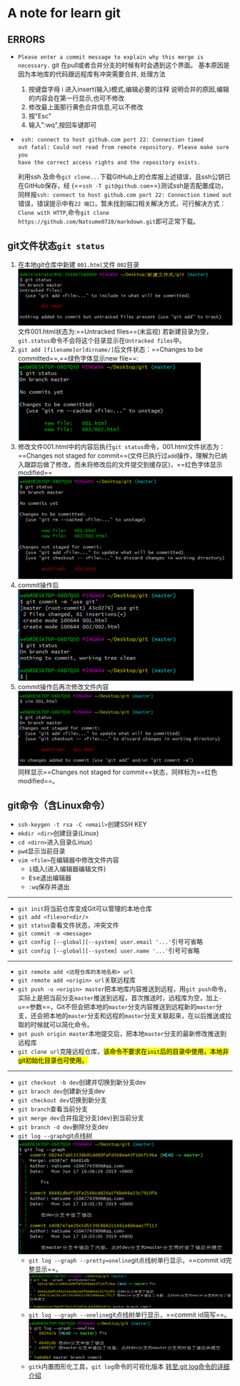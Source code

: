 # A note for learn git

## ERRORS

+ `Please enter a commit message to explain why this merge is necessary.`
    git 在pull或者合并分支的时候有时会遇到这个界面。
    基本原因是因为本地库的代码跟远程库有冲突需要合并,
    处理方法
    1. 按键盘字母 i 进入insert(输入)模式,编辑必要的注释 说明合并的原因,编辑的内容会在第一行显示,也可不修改
    1. 修改最上面那行黄色合并信息,可以不修改
    1. 按"Esc"
    1. 输入":wq",按回车键即可

+ <code> ssh: connect to host github.com port 22: Connection timed out
fatal: Could not read from remote repository.
Please make sure you have the correct access rights
and the repository exists.</code>

    利用ssh 及命令`git clone...`下载GitHub上的仓库报上述错误，且ssh公钥已在GitHub保存，经 {==`ssh -T git@github.com`==}测试ssh是否配置成功，同样报`ssh: connect to host github.com port 22: Connection timed out`错误，错误提示中有`22 端口`，暂未找到端口相关解决方式，可行解决方式：`Clone with HTTP`,命令`git clone https://github.com/Natsume0728/markdown.git`即可正常下载。

## git文件状态`git status`

1. 在本地git仓库中新建 `001.html`文件 `002`目录
![Untracked files](./img/git_001.jpg)
文件001.html状态为:==Untracked files==(未监视)
若新建目录为空，`git.status`命令不会将这个目录显示在`Untracked files`中。
1. `git add [filename]or[dirname/]`后文件状态：==Changes to be committed==,==绿色字体显示new file==:
![changes to be committed](./img/git_002.jpg)
1. 修改文件001.html中的内容后执行`git status`命令，001.html文件状态为：==Changes not staged for commit==(文件已执行过`add`操作，理解为已纳入跟踪后做了修改，而未将修改后的文件提交到缓存区)，==红色字体显示modified==
![changes to be committed](./img/git_003.jpg)
1. commit操作后
![changes to be committed](./img/git_004.jpg)
1. commit操作后再次修改文件内容
![changes to be committed](./img/git_005.jpg)
同样显示==Changes not staged for commit==状态，同样标为==红色modified==。

## git命令（含Linux命令）

+ `ssh-keygen -t rsa -C <email>`创建SSH KEY
+ `mkdir <dir>`创建目录(Linux)
+ `cd <dirn>`进入目录(Linux)
+ `pwd`显示当前目录
+ `vim <file>`在编辑器中修改文件内容
    + <kbd>i</kbd>插入(进入编辑器编辑文件)
    + <kbd>Ese</kbd>退出编辑器
    + `:wq`保存并退出

***

+ `git init`将当前仓库变成Git可以管理的本地仓库
+ `git add <file>or<dir/>`
+ `git status`查看文件状态，冲突文件
+ `git commit -m <message>`
+ `git config [--global][--system] user.email '...'`引号可省略
+ `git config [--global][--system] user.name '...'`引号可省略

***

+ `git remote add <远程仓库的本地名称> url`
+ `git remote add <origin> url`关联远程库
+ `git push -u <origin> master`把本地库内容推送到远程，用`git push`命令，实际上是把当前分支`master`推送到远程，首次推送时，远程库为空，加上`-u`==参数==，Git不但会把本地的`master`分支内容推送到远程新的`master`分支，还会把本地的`master`分支和远程的`master`分支关联起来，在以后推送或拉取的时候就可以简化命令。
+ `got push origin master`本地提交后，把本地`master`分支的最新修改推送到远程库
+ `git clone url`克隆远程仓库，<mark>该命令不要求在`init`后的目录中使用，本地非git初始化目录也可使用。</mark>

***

+ `git checkout -b dev`创建并切换到新分支dev
+ `git branch dev`创建新分支dev
+ `git checkout dev`切换到新分支
+ `git branch`查看当前分支
+ `git merge dev`合并指定分支(dev)到当前分支
+ `git branch -d dev`删除分支dev
+ `git log --graph`git点线树
![git log --graph](./img/git_006.jpg)
    + `git log --graph --pretty=oneline`git点线树单行显示，==commit id完整显示==。
![--pretty=oneline](./img/git_007.jpg)
    + `git log --graph --oneline`git点线树单行显示，==commit id简写==。
![--pretty=oneline](./img/git_008.jpg)
    + `gitk`内置图形化工具，`git log`命令的可视化版本
[转至:git log命令的详细介绍](https://git-scm.com/book/zh/v1/Git-%E5%9F%BA%E7%A1%80-%E6%9F%A5%E7%9C%8B%E6%8F%90%E4%BA%A4%E5%8E%86%E5%8F%B2)
